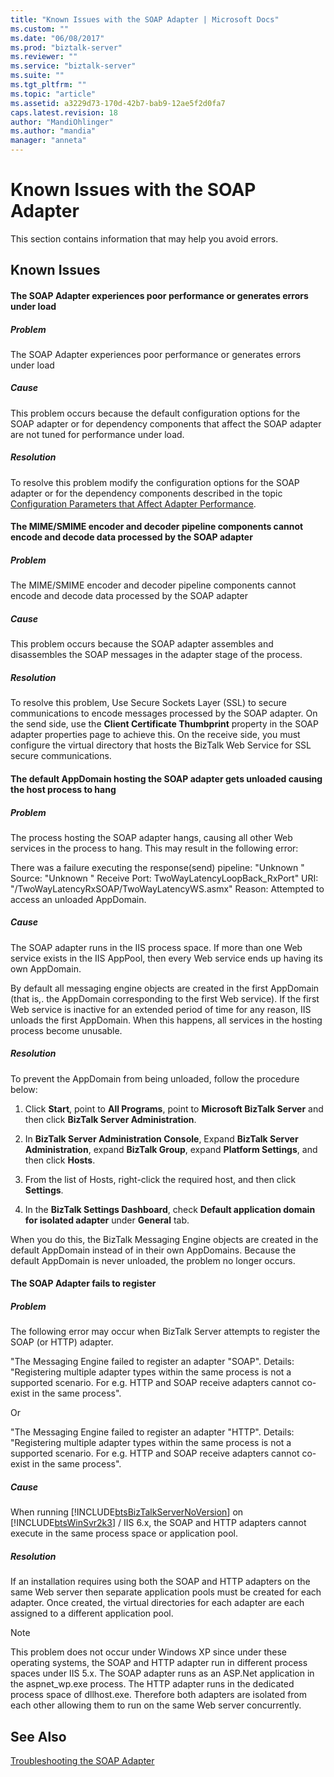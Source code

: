 ```yaml
---
title: "Known Issues with the SOAP Adapter | Microsoft Docs"
ms.custom: ""
ms.date: "06/08/2017"
ms.prod: "biztalk-server"
ms.reviewer: ""
ms.service: "biztalk-server"
ms.suite: ""
ms.tgt_pltfrm: ""
ms.topic: "article"
ms.assetid: a3229d73-170d-42b7-bab9-12ae5f2d0fa7
caps.latest.revision: 18
author: "MandiOhlinger"
ms.author: "mandia"
manager: "anneta"
---
```

# Known Issues with the SOAP Adapter
This section contains information that may help you avoid errors.  
  
## Known Issues  
  
#### The SOAP Adapter experiences poor performance or generates errors under load  
  
##### Problem  
 The SOAP Adapter experiences poor performance or generates errors under load  
  
##### Cause  
 This problem occurs because the default configuration options for the SOAP adapter or for dependency components that affect the SOAP adapter are not tuned for performance under load.  
  
##### Resolution  
 To resolve this problem modify the configuration options for the SOAP adapter or for the dependency components described in the topic [Configuration Parameters that Affect Adapter Performance](../core/configuration-parameters-that-affect-adapter-performance.md).  
  
#### The MIME/SMIME encoder and decoder pipeline components cannot encode and decode data processed by the SOAP adapter  
  
##### Problem  
 The MIME/SMIME encoder and decoder pipeline components cannot encode and decode data processed by the SOAP adapter  
  
##### Cause  
 This problem occurs because the SOAP adapter assembles and disassembles the SOAP messages in the adapter stage of the process.  
  
##### Resolution  
 To resolve this problem, Use Secure Sockets Layer (SSL) to secure communications to encode messages processed by the SOAP adapter. On the send side, use the **Client Certificate Thumbprint** property in the SOAP adapter properties page to achieve this. On the receive side, you must configure the virtual directory that hosts the BizTalk Web Service for SSL secure communications.  
  
#### The default AppDomain hosting the SOAP adapter gets unloaded causing the host process to hang  
  
##### Problem  
 The process hosting the SOAP adapter hangs, causing all other Web services in the process to hang. This may result in the following error:  
  
 There was a failure executing the response(send) pipeline: "Unknown " Source: "Unknown " Receive Port: TwoWayLatencyLoopBack_RxPort" URI: "/TwoWayLatencyRxSOAP/TwoWayLatencyWS.asmx" Reason: Attempted to access an unloaded AppDomain.  
  
##### Cause  
 The SOAP adapter runs in the IIS process space. If more than one Web service exists in the IIS AppPool, then every Web service ends up having its own AppDomain.  
  
 By default all messaging engine objects are created in the first AppDomain (that is,. the AppDomain corresponding to the first Web service). If the first Web service is inactive for an extended period of time for any reason, IIS unloads the first AppDomain. When this happens, all services in the hosting process become unusable.  
  
##### Resolution  
 To prevent the AppDomain from being unloaded, follow the procedure below:  
  
1.  Click **Start**, point to **All Programs**, point to **Microsoft BizTalk Server** and then click **BizTalk Server Administration**.  
  
2.  In **BizTalk Server Administration Console**, Expand **BizTalk Server Administration**, expand **BizTalk Group**, expand **Platform Settings**, and then click **Hosts**.  
  
3.  From the list of Hosts, right-click the required host, and then click **Settings**.  
  
4.  In the **BizTalk Settings Dashboard**, check **Default application domain for isolated adapter** under **General** tab.  
  
 When you do this, the BizTalk Messaging Engine objects are created in the default AppDomain instead of in their own AppDomains. Because the default AppDomain is never unloaded, the problem no longer occurs.  
  
#### The SOAP Adapter fails to register  
  
##### Problem  
 The following error may occur when BizTalk Server attempts to register the SOAP (or HTTP) adapter.  
  
 "The Messaging Engine failed to register an adapter "SOAP". Details: "Registering multiple adapter types within the same process is not a supported scenario. For e.g. HTTP and SOAP receive adapters cannot co-exist in the same process".  
  
 Or  
  
 "The Messaging Engine failed to register an adapter "HTTP". Details: "Registering multiple adapter types within the same process is not a supported scenario.  For e.g. HTTP and SOAP receive adapters cannot co-exist in the same process".  
  
##### Cause  
 When running [!INCLUDE[btsBizTalkServerNoVersion](../includes/btsbiztalkservernoversion-md.md)] on [!INCLUDE[btsWinSvr2k3](../includes/btswinsvr2k3-md.md)] / IIS 6.x, the SOAP and HTTP adapters cannot execute in the same process space or application pool.  
  
##### Resolution  
 If an installation requires using both the SOAP and HTTP adapters on the same Web server then separate application pools must be created for each adapter.  Once created, the virtual directories for each adapter are each assigned to a different application pool.  
  
> [!NOTE]
>  This problem does not occur under Windows XP since under these operating systems, the SOAP and HTTP adapter run in different process spaces under IIS 5.x.  The SOAP adapter runs as an ASP.Net application in the aspnet_wp.exe process.  The HTTP adapter runs in the dedicated process space of dllhost.exe.  Therefore both adapters are isolated from each other allowing them to run on the same Web server concurrently.  
  
## See Also  
 [Troubleshooting the SOAP Adapter](../core/troubleshooting-the-soap-adapter.md)